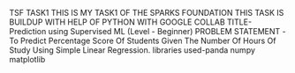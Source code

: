 TSF TASK1
THIS IS MY TASK1 OF THE SPARKS FOUNDATION 
THIS TASK IS BUILDUP WITH HELP OF PYTHON WITH GOOGLE COLLAB
TITLE-Prediction using Supervised ML (Level - Beginner)
PROBLEM STATEMENT -To Predict Percentage Score Of Students Given The Number Of Hours Of Study Using Simple Linear Regression.
libraries used-panda
               numpy
               matplotlib
               
               
               
